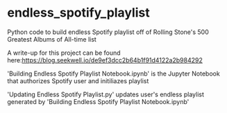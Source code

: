 # endless_spotify_playlist
Python code to build endless Spotify playlist off of Rolling Stone's 500 Greatest Albums of All-time list

A write-up for this project can be found here:https://blog.seekwell.io/de9ef3dcc2b64b1f91d4122a2b984292

'Building Endless Spotify Playlist Notebook.ipynb' is the Jupyter Notebook that authorizes Spotify user and initiliazes playlist

'Updating Endless Spotify Playlist.py' updates user's endless playlist generated by 'Building Endless Spotify Playlist Notebook.ipynb'
